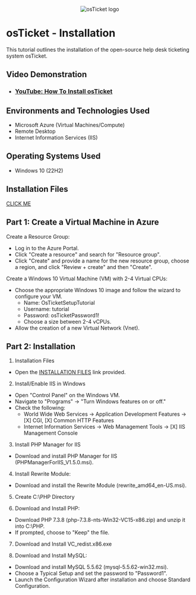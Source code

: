 <p align="center">
<img src="https://i.imgur.com/Clzj7Xs.png" alt="osTicket logo"/>
</p>

<h1>osTicket - Installation</h1>
This tutorial outlines the installation of the open-source help desk ticketing system osTicket.<br />


<h2>Video Demonstration</h2>

- ### [YouTube: How To Install osTicket](https://www.youtube.com)

<h2>Environments and Technologies Used</h2>

- Microsoft Azure (Virtual Machines/Compute)
- Remote Desktop
- Internet Information Services (IIS)

<h2>Operating Systems Used </h2>

- Windows 10</b> (22H2)

<h2>Installation Files</h2>

[CLICK ME](https://drive.google.com/drive/u/1/folders/1APMfNyfNzcxZC6EzdaNfdZsUwxWYChf6)

<h2>Part 1: Create a Virtual Machine in Azure</h2>

Create a Resource Group:
- Log in to the Azure Portal.
- Click "Create a resource" and search for "Resource group".
- Click "Create" and provide a name for the new resource group, choose a region, and click "Review + create" and then "Create".

Create a Windows 10 Virtual Machine (VM) with 2-4 Virtual CPUs:
- Choose the appropriate Windows 10 image and follow the wizard to configure your VM.
  - Name: OsTicketSetupTutorial
  - Username: tutorial
  - Password: osTicketPassword1!
  - Choose a size between 2-4 vCPUs.
- Allow the creation of a new Virtual Network (Vnet).

<h2>Part 2: Installation </h2>

1. Installation Files
- Open the [INSTALLATION FILES](https://drive.google.com/drive/u/1/folders/1APMfNyfNzcxZC6EzdaNfdZsUwxWYChf6) link provided.

2. Install/Enable IIS in Windows
- Open "Control Panel" on the Windows VM.
- Navigate to "Programs" -> "Turn Windows features on or off."
- Check the following:
    - World Wide Web Services -> Application Development Features -> [X] CGI, [X] Common HTTP Features
    - Internet Information Services -> Web Management Tools -> [X] IIS Management Console

3. Install PHP Manager for IIS
- Download and install PHP Manager for IIS (PHPManagerForIIS_V1.5.0.msi).

4. Install Rewrite Module:
- Download and install the Rewrite Module (rewrite_amd64_en-US.msi).

5. Create C:\PHP Directory

6. Download and Install PHP:
- Download PHP 7.3.8 (php-7.3.8-nts-Win32-VC15-x86.zip) and unzip it into C:\PHP.
- If prompted, choose to "Keep" the file.

7. Download and Install VC_redist.x86.exe

8. Download and Install MySQL:
- Download and install MySQL 5.5.62 (mysql-5.5.62-win32.msi).
- Choose a Typical Setup and set the password to "Password1".
- Launch the Configuration Wizard after installation and choose Standard Configuration.



